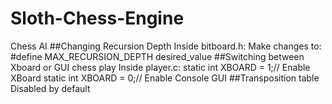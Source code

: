 # Sloth-Chess-Engine
Chess AI
##Changing Recursion Depth
Inside bitboard.h:
Make changes to: #define MAX_RECURSION_DEPTH desired_value
##Switching between Xboard or GUI chess play
Inside player.c:
static int XBOARD = 1;// Enable XBoard
static int XBOARD = 0;// Enable Console GUI
##Transposition table Disabled by default 
